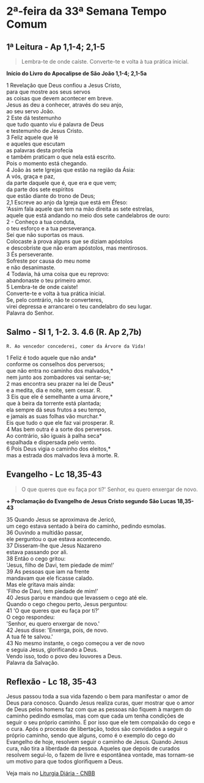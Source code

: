 # 2ª-feira da 33ª Semana Tempo Comum

## 1ª Leitura - Ap 1,1-4; 2,1-5

> Lembra-te de onde caíste. Converte-te e volta à tua prática inicial.

**Início do Livro do Apocalipse de São João 1,1-4; 2,1-5a**

1 Revelação que Deus confiou a Jesus Cristo,   
 para que mostre aos seus servos   
 as coisas que devem acontecer em breve.   
 Jesus as deu a conhecer, através do seu anjo,   
 ao seu servo João.   
2 Este dá testemunho   
 que tudo quanto viu é palavra de Deus   
 e testemunho de Jesus Cristo.   
3 Feliz aquele que lê   
 e aqueles que escutam   
 as palavras desta profecia   
 e também praticam o que nela está escrito.   
 Pois o momento está chegando.   
4 João às sete Igrejas que estão na região da Ásia:   
 A vós, graça e paz,   
 da parte daquele que é, que era e que vem;   
 da parte dos sete espíritos   
 que estão diante do trono de Deus;   
2,1 Escreve ao anjo da Igreja que está em Éfeso:   
 'Assim fala aquele que tem na mão direita as sete estrelas,   
 aquele que está andando no meio dos sete candelabros de ouro:   
2 - Conheço a tua conduta,   
 o teu esforço e a tua perseverança.   
 Sei que não suportas os maus.   
 Colocaste à prova alguns que se diziam apóstolos   
 e descobriste que não eram apóstolos, mas mentirosos.   
3 És perseverante.   
 Sofreste por causa do meu nome   
 e não desanimaste.   
4 Todavia, há uma coisa que eu reprovo:   
 abandonaste o teu primeiro amor.   
5 Lembra-te de onde caíste!   
 Converte-te e volta à tua prática inicial.   
 Se, pelo contrário, não te converteres,   
 virei depressa e arrancarei o teu candelabro do seu lugar.   
 Palavra do Senhor.

## Salmo - Sl 1, 1-2. 3. 4.6 (R. Ap 2,7b)

`R. Ao vencedor concederei, comer da Árvore da Vida!`

1 Feliz é todo aquele que não anda*   
 conforme os conselhos dos perversos;   
 que não entra no caminho dos malvados,*   
 nem junto aos zombadores vai sentar-se;   
2 mas encontra seu prazer na lei de Deus*   
 e a medita, dia e noite, sem cessar. R.       
3 Eis que ele é semelhante a uma árvore,*   
 que à beira da torrente está plantada;   
 ela sempre dá seus frutos a seu tempo,   
 e jamais as suas folhas vão murchar.*   
 Eis que tudo o que ele faz vai prosperar. R.       
4 Mas bem outra é a sorte dos perversos.   
 Ao contrário, são iguais à palha seca*   
 espalhada e dispersada pelo vento.   
6 Pois Deus vigia o caminho dos eleitos,*   
 mas a estrada dos malvados leva à morte. R.

## Evangelho - Lc 18,35-43

> O que queres que eu faça por ti?' Senhor, eu quero enxergar de novo.

**+ Proclamação do Evangelho de Jesus Cristo segundo São Lucas  18,35-43**

35 Quando Jesus se aproximava de Jericó,   
 um cego estava sentado à beira do caminho, pedindo esmolas.   
36 Ouvindo a multidão passar,   
 ele perguntou o que estava acontecendo.   
37 Disseram-lhe que Jesus Nazareno   
 estava passando por ali.   
38 Então o cego gritou:   
 'Jesus, filho de Davi, tem piedade de mim!'   
39 As pessoas que iam na frente   
 mandavam que ele ficasse calado.   
 Mas ele gritava mais ainda:   
 'Filho de Davi, tem piedade de mim!'   
40 Jesus parou e mandou que levassem o cego até ele.   
 Quando o cego chegou perto, Jesus perguntou:   
41 'O que queres que eu faça por ti?'   
 O cego respondeu:   
 'Senhor, eu quero enxergar de novo.'   
42 Jesus disse: 'Enxerga, pois, de novo.   
 A tua fé te salvou.'   
43 No mesmo instante, o cego começou a ver de novo   
 e seguia Jesus, glorificando a Deus.   
 Vendo isso, todo o povo deu louvores a Deus.   
 Palavra da Salvação.

## Reflexão - Lc 18, 35-43

Jesus passou toda a sua vida fazendo o bem para manifestar o amor de Deus para conosco. Quando Jesus realiza curas, quer mostrar que o amor de Deus pelos homens faz com que as pessoas não fiquem à margem do caminho pedindo esmolas, mas com que cada um tenha condições de seguir o seu próprio caminho. É por isso que ele tem compaixão do cego e o cura. Após o processo de libertação, todos são convidados a seguir o próprio caminho, sendo que alguns, como é o exemplo do cego do Evangelho de hoje, resolvem seguir o caminho de Jesus. Quando Jesus cura, não tira a liberdade da pessoa. Aqueles que depois de curados resolvem seguí-lo, o fazem de livre e espontânea vontade, mas tornam-se um motivo para que todos glorifiquem a Deus.

Veja mais no [Liturgia Diária - CNBB](http://liturgiadiaria.cnbb.org.br/app/user/user/UserView.php?ano=2016&mes=11&dia=14)